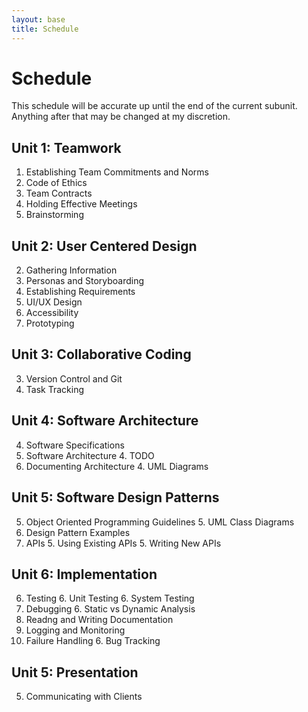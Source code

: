 ```yaml
---
layout: base
title: Schedule
---
```

# Schedule
This schedule will be accurate up until the end of the current subunit. Anything after that may be changed at my discretion.

## Unit 1: Teamwork
  1. Establishing Team Commitments and Norms
  1. Code of Ethics
  1. Team Contracts
  1. Holding Effective Meetings
  1. Brainstorming

## Unit 2: User Centered Design
  2. Gathering Information
  2. Personas and Storyboarding
  2. Establishing Requirements
  2. UI/UX Design
  2. Accessibility
  2. Prototyping

## Unit 3: Collaborative Coding
  3. Version Control and Git
  3. Task Tracking

## Unit 4: Software Architecture
  4. Software Specifications
  4. Software Architecture
     4. TODO
  4. Documenting Architecture
     4. UML Diagrams

## Unit 5: Software Design Patterns
  5. Object Oriented Programming Guidelines
     5. UML Class Diagrams
  5. Design Pattern Examples
  5. APIs
     5. Using Existing APIs
     5. Writing New APIs

## Unit 6: Implementation
  6. Testing
     6. Unit Testing
     6. System Testing
  6. Debugging
     6. Static vs Dynamic Analysis
  6. Readng and Writing Documentation
  6. Logging and Monitoring
  6. Failure Handling
    6. Bug Tracking

## Unit 5: Presentation
  5. Communicating with Clients